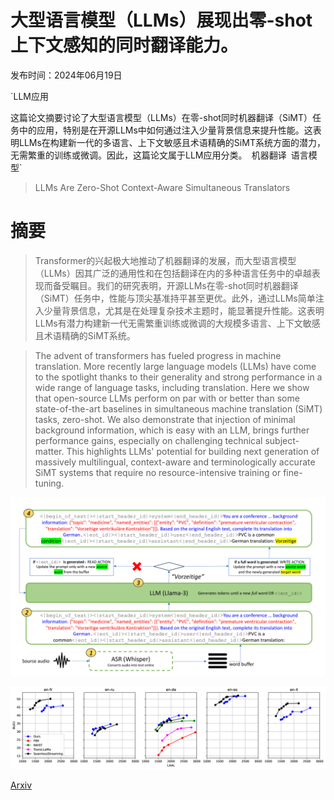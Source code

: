 # 大型语言模型（LLMs）展现出零-shot上下文感知的同时翻译能力。

发布时间：2024年06月19日

`LLM应用

这篇论文摘要讨论了大型语言模型（LLMs）在零-shot同时机器翻译（SiMT）任务中的应用，特别是在开源LLMs中如何通过注入少量背景信息来提升性能。这表明LLMs在构建新一代的多语言、上下文敏感且术语精确的SiMT系统方面的潜力，无需繁重的训练或微调。因此，这篇论文属于LLM应用分类。` `机器翻译` `语言模型`

> LLMs Are Zero-Shot Context-Aware Simultaneous Translators

# 摘要

> Transformer的兴起极大地推动了机器翻译的发展，而大型语言模型（LLMs）因其广泛的通用性和在包括翻译在内的多种语言任务中的卓越表现而备受瞩目。我们的研究表明，开源LLMs在零-shot同时机器翻译（SiMT）任务中，性能与顶尖基准持平甚至更优。此外，通过LLMs简单注入少量背景信息，尤其是在处理复杂技术主题时，能显著提升性能。这表明LLMs有潜力构建新一代无需繁重训练或微调的大规模多语言、上下文敏感且术语精确的SiMT系统。

> The advent of transformers has fueled progress in machine translation. More recently large language models (LLMs) have come to the spotlight thanks to their generality and strong performance in a wide range of language tasks, including translation. Here we show that open-source LLMs perform on par with or better than some state-of-the-art baselines in simultaneous machine translation (SiMT) tasks, zero-shot. We also demonstrate that injection of minimal background information, which is easy with an LLM, brings further performance gains, especially on challenging technical subject-matter. This highlights LLMs' potential for building next generation of massively multilingual, context-aware and terminologically accurate SiMT systems that require no resource-intensive training or fine-tuning.

![大型语言模型（LLMs）展现出零-shot上下文感知的同时翻译能力。](../../../paper_images/2406.13476/x1.png)

![大型语言模型（LLMs）展现出零-shot上下文感知的同时翻译能力。](../../../paper_images/2406.13476/x2.png)

[Arxiv](https://arxiv.org/abs/2406.13476)